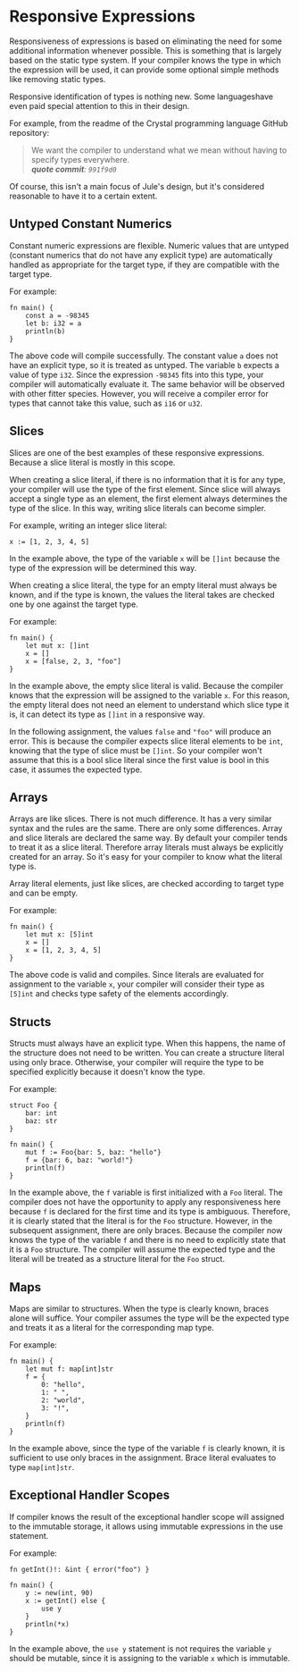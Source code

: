 # Responsive Expressions

Responsiveness of expressions is based on eliminating the need for some additional information whenever possible. This is something that is largely based on the static type system. If your compiler knows the type in which the expression will be used, it can provide some optional simple methods like removing static types.

Responsive identification of types is nothing new. Some languages ​​have even paid special attention to this in their design.

For example, from the readme of the Crystal programming language GitHub repository:
> We want the compiler to understand what we mean without having to specify types everywhere. \
> _**quote commit**: `991f9d0`_

Of course, this isn't a main focus of Jule's design, but it's considered reasonable to have it to a certain extent.

## Untyped Constant Numerics

Constant numeric expressions are flexible. Numeric values that are untyped (constant numerics that do not have any explicit type) are automatically handled as appropriate for the target type, if they are compatible with the target type.

For example:
```jule
fn main() {
	const a = -98345
	let b: i32 = a
	println(b)
}
```
The above code will compile successfully. The constant value `a` does not have an explicit type, so it is treated as untyped. The variable `b` expects a value of type `i32`. Since the expression `-98345` fits into this type, your compiler will automatically evaluate it. The same behavior will be observed with other fitter species. However, you will receive a compiler error for types that cannot take this value, such as `i16` or `u32`.

## Slices

Slices are one of the best examples of these responsive expressions. Because a slice literal is mostly in this scope.

When creating a slice literal, if there is no information that it is for any type, your compiler will use the type of the first element. Since slice will always accept a single type as an element, the first element always determines the type of the slice. In this way, writing slice literals can become simpler.

For example, writing an integer slice literal:
```jule
x := [1, 2, 3, 4, 5]
```
In the example above, the type of the variable `x` will be `[]int` because the type of the expression will be determined this way.

When creating a slice literal, the type for an empty literal must always be known, and if the type is known, the values ​​the literal takes are checked one by one against the target type.

For example:
```jule
fn main() {
	let mut x: []int
	x = []
	x = [false, 2, 3, "foo"]
}
```
In the example above, the empty slice literal is valid. Because the compiler knows that the expression will be assigned to the variable `x`. For this reason, the empty literal does not need an element to understand which slice type it is, it can detect its type as `[]int` in a responsive way.

In the following assignment, the values ​​`false` and `"foo"` will produce an error. This is because the compiler expects slice literal elements to be `int`, knowing that the type of slice must be `[]int`. So your compiler won't assume that this is a bool slice literal since the first value is bool in this case, it assumes the expected type.

## Arrays

Arrays are like slices. There is not much difference. It has a very similar syntax and the rules are the same. There are only some differences. Array and slice literals are declared the same way. By default your compiler tends to treat it as a slice literal. Therefore array literals must always be explicitly created for an array. So it's easy for your compiler to know what the literal type is.

Array literal elements, just like slices, are checked according to target type and can be empty.

For example:
```jule
fn main() {
	let mut x: [5]int
	x = []
	x = [1, 2, 3, 4, 5]
}
```
The above code is valid and compiles. Since literals are evaluated for assignment to the variable `x`, your compiler will consider their type as `[5]int` and checks type safety of the elements accordingly.

## Structs

Structs must always have an explicit type. When this happens, the name of the structure does not need to be written. You can create a structure literal using only brace. Otherwise, your compiler will require the type to be specified explicitly because it doesn't know the type.

For example:
```jule
struct Foo {
	bar: int
	baz: str
}

fn main() {
	mut f := Foo{bar: 5, baz: "hello"}
	f = {bar: 6, baz: "world!"}
	println(f)
}
```
In the example above, the `f` variable is first initialized with a `Foo` literal. The compiler does not have the opportunity to apply any responsiveness here because `f` is declared for the first time and its type is ambiguous. Therefore, it is clearly stated that the literal is for the `Foo` structure. However, in the subsequent assignment, there are only braces. Because the compiler now knows the type of the variable `f` and there is no need to explicitly state that it is a `Foo` structure. The compiler will assume the expected type and the literal will be treated as a structure literal for the `Foo` struct.

## Maps

Maps are similar to structures. When the type is clearly known, braces alone will suffice. Your compiler assumes the type will be the expected type and treats it as a literal for the corresponding map type.

For example:
```jule
fn main() {
	let mut f: map[int]str
	f = {
		0: "hello",
		1: " ",
		2: "world",
		3: "!",
	}
	println(f)
}
```
In the example above, since the type of the variable `f` is clearly known, it is sufficient to use only braces in the assignment. Brace literal evaluates to type `map[int]str`.

## Exceptional Handler Scopes

If compiler knows the result of the exceptional handler scope will assigned to the immutable storage, it allows using immutable expressions in the use statement.

For example:
```jule
fn getInt()!: &int { error("foo") }

fn main() {
	y := new(int, 90)
	x := getInt() else {
		use y
	}
	println(*x)
}
```
In the example above, the `use y` statement is not requires the variable `y` should be mutable, since it is assigning to the variable `x` which is immutable.